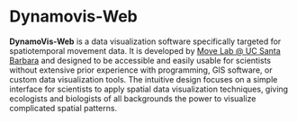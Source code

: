 # Dynamovis-Web



**DynamoVis-Web** is a data visualization software specifically targeted for spatiotemporal movement data. It is developed by [Move Lab @ UC Santa Barbara](https://move.geog.ucsb.edu/) and designed to be accessible and easily usable for scientists without extensive prior experience with programming, GIS software, or custom data visualization tools. The intuitive design focuses on a simple interface for scientists to apply spatial data visualization techniques, giving ecologists and biologists of all backgrounds the power to visualize complicated spatial patterns.
